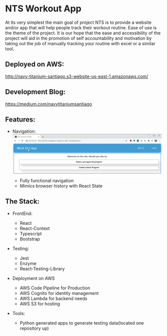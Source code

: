 # NTS Workout App

At its very simplest the main goal of project NTS is to provide a website and/or app that will help people track their workout routine. Ease of use is the theme of the project. It is our hope that the ease and accessibility of the project will aid in the promotion of self accountability and motivation by taking out the job of manually tracking your routine with excel or a similar tool.

## Deployed on AWS:

http://navy-titanium-santiago.s3-website-us-east-1.amazonaws.com/

## Development Blog:

https://medium.com/navytitaniumsantiago

## Features:

* Navigation:
![Image of the navigation in action](/ReadMeImages/navigation.gif)
  * Fully functional navigation
  * Mimics browser history with React State

## The Stack:

* FrontEnd:
  * React
  * React-Context
  * Typescript
  * Bootstrap

* Testing:
  * Jest
  * Enzyme
  * React-Testing-Library

* Deployment on AWS
  * AWS Code Pipeline for Production
  * AWS Cognito for identity management
  * AWS Lambda for backend needs
  * AWS S3 for hosting
  
* Tools:
  * Python generated apps to generate testing data(located one repository up)




